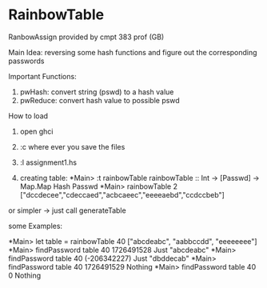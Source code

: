 # RainbowTable


RanbowAssign provided by cmpt 383 prof (GB)

Main Idea: reversing some hash functions and figure out the corresponding passwords


Important Functions:
  1) pwHash: convert string (pswd) to a hash value
  2) pwReduce: convert hash value to possible pswd

How to load 
  1) open ghci
  2) :c where ever you save the files
  3) :l assignment1.hs
  

  4) creating table:
  *Main> :t rainbowTable
    rainbowTable :: Int -> [Passwd] -> Map.Map Hash Passwd
  *Main> rainbowTable 2 ["dccdecee","cdeccaed","acbcaeec","eeeeaebd","ccdccbeb"]
 
   or simpler -> just call generateTable
   
   
   some Examples:
   
   *Main> let table = rainbowTable 40 ["abcdeabc", "aabbccdd", "eeeeeeee"]
   *Main> findPassword table 40 1726491528
   Just "abcdeabc"
   *Main> findPassword table 40 (-206342227)
   Just "dbddecab"
   *Main> findPassword table 40 1726491529
   Nothing
   *Main> findPassword table 40 0
   Nothing
